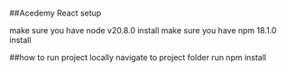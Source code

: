 ##Acedemy React 
setup

make sure you have node v20.8.0 install
make sure you have npm 18.1.0 install

##how to run project locally
navigate to project folder
run  npm install
